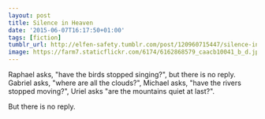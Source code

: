 ```yaml
---
layout: post
title: Silence in Heaven
date: '2015-06-07T16:17:50+01:00'
tags: [fiction]
tumblr_url: http://elfen-safety.tumblr.com/post/120960715447/silence-in-heaven
image: https://farm7.staticflickr.com/6174/6162868579_caacb10041_b_d.jpg
---
```


Raphael asks, "have the birds stopped singing?", but there is no reply.
Gabriel asks, "where are all the clouds?",
Michael asks, "have the rivers stopped moving?",
Uriel asks "are the mountains quiet at last?".

But there is no reply.
